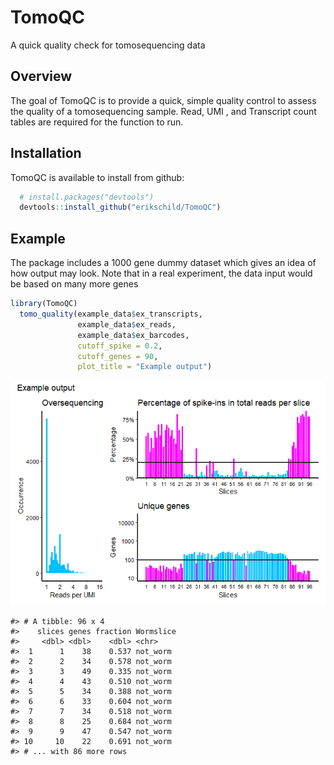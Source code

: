 
# TomoQC

A quick quality check for tomosequencing data

## Overview

The goal of TomoQC is to provide a quick, simple quality control to
assess the quality of a tomosequencing sample. Read, UMI , and
Transcript count tables are required for the function to run.

## Installation

TomoQC is available to install from github:

``` r
  # install.packages("devtools")
  devtools::install_github("erikschild/TomoQC")
```

## Example

The package includes a 1000 gene dummy dataset which gives an idea of
how output may look. Note that in a real experiment, the data input
would be based on many more genes

``` r
library(TomoQC)
  tomo_quality(example_data$ex_transcripts,
               example_data$ex_reads,
               example_data$ex_barcodes,
               cutoff_spike = 0.2,
               cutoff_genes = 90,
               plot_title = "Example output")
```

![](man/figures/README-example-1.png)<!-- -->

    #> # A tibble: 96 x 4
    #>    slices genes fraction Wormslice
    #>     <dbl> <dbl>    <dbl> <chr>    
    #>  1      1    38    0.537 not_worm 
    #>  2      2    34    0.578 not_worm 
    #>  3      3    49    0.335 not_worm 
    #>  4      4    43    0.510 not_worm 
    #>  5      5    34    0.388 not_worm 
    #>  6      6    33    0.604 not_worm 
    #>  7      7    34    0.518 not_worm 
    #>  8      8    25    0.684 not_worm 
    #>  9      9    47    0.547 not_worm 
    #> 10     10    22    0.691 not_worm 
    #> # ... with 86 more rows
